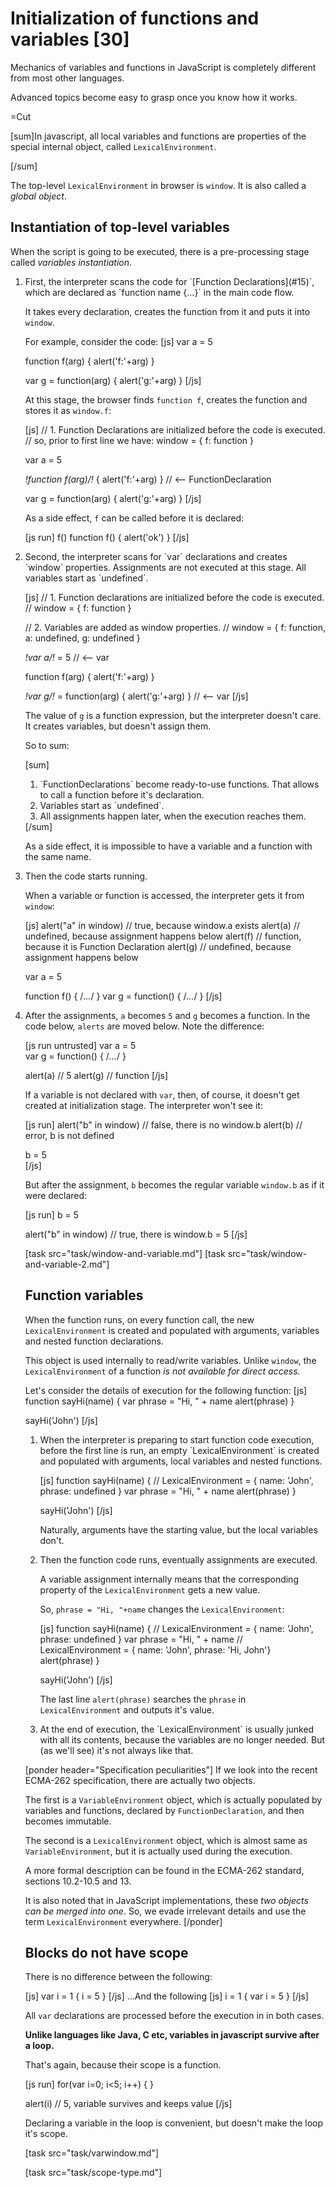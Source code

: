 
# Initialization of functions and variables [30]

Mechanics of variables and functions in JavaScript is completely different from most other languages.

Advanced topics become easy to grasp once you know how it works.

=Cut

[sum]In javascript, all local variables and functions are properties of the special internal object, called `LexicalEnvironment`.</b>

[/sum]

The top-level `LexicalEnvironment` in browser is `window`. It is also called a <i>global object</i>. 


## Instantiation of top-level variables   

When the script is going to be executed, there is a pre-processing stage called <i>variables instantiation</i>.

<ol>
<li>First, the interpreter scans the code for `[Function Declarations](#15)`, which are declared as `function name {...}` in the main code flow.

It takes every declaration, creates the function from it and puts it into `window`. 

For example, consider the code:
[js]
var a = 5

function f(arg) { alert('f:'+arg) }

var g = function(arg) { alert('g:'+arg) }
[/js]

At this stage, the browser finds `function f`, creates the function and stores it as `window.f`:

[js]
// 1. Function Declarations are initialized before the code is executed.
// so, prior to first line we have: window = { f: function }

var a = 5

*!*function f(arg)*/!* { alert('f:'+arg) } // <-- FunctionDeclaration

var g = function(arg) { alert('g:'+arg) }
[/js]

As a side effect, `f` can be called before it is declared:

[js run]
f()
function f() { alert('ok') }
[/js]

</li>
<li>Second, the interpreter scans for `var` declarations and creates `window` properties. Assignments are not executed at this stage. All variables start as `undefined`.


[js]
// 1. Function declarations are initialized before the code is executed.
// window = { f: function }

// 2. Variables are added as window properties.
// window = { f: function, a: undefined, g: undefined }

*!*var a*/!* = 5   // <-- var

function f(arg) { alert('f:'+arg) }

*!*var g*/!* = function(arg) { alert('g:'+arg) } // <-- var
[/js]

The value of `g` is a function expression, but the interpreter doesn't care. It creates variables, but doesn't assign them.

So to sum:

[sum]
<ol>
<li>`FunctionDeclarations` become ready-to-use functions. That allows to call a function before it's declaration.</li>
<li>Variables start as `undefined`.</li>
<li>All assignments happen later, when the execution reaches them.</li>
</ol>
[/sum]

As a side effect, it is impossible to have a variable and a function with the same name. 

</li>
<li>Then the code starts running. 

When a variable or function is accessed, the interpreter gets it from `window`:

[js]
alert("a" in window) // true, because window.a exists
alert(a) // undefined, because assignment happens below
alert(f) // function, because it is Function Declaration
alert(g) // undefined, because assignment happens below

var a = 5  

function f() { /*...*/ } 
var g = function() { /*...*/ } 
[/js]

</li>
<li>


After the assignments, `a` becomes `5` and `g` becomes a function. In the code below, `alerts` are moved below. Note the difference:

[js run untrusted]
var a = 5  
var g = function() { /*...*/ } 

alert(a) // 5
alert(g) // function
[/js]

If a variable is not declared with `var`, then, of course, it doesn't get created at initialization stage. The interpreter won't see it:

[js run]
alert("b" in window) // false, there is no window.b
alert(b) // error, b is not defined

b = 5  
[/js]

But after the assignment, `b` becomes the regular variable `window.b` as if it were declared:

[js run]
b = 5 

alert("b" in window) // true, there is window.b = 5
[/js]
</li>
</ul>



[task src="task/window-and-variable.md"]
[task src="task/window-and-variable-2.md"]


## Function variables   

When the function runs, on every function call, the new `LexicalEnvironment` is created and populated with arguments, variables and nested function declarations.

This object is used internally to read/write variables. Unlike `window`, the `LexicalEnvironment` of a function <i>is not available for direct access.</i>

Let's consider the details of execution for the following function:
[js]
function sayHi(name) {
  var phrase = "Hi, " + name
  alert(phrase)
}

sayHi('John') 
[/js]

<ol>
<li>When the interpreter is preparing to start function code execution, before the first line is run, an empty `LexicalEnvironment` is created and populated with arguments, local variables and nested functions.

[js]
function sayHi(name) {
// LexicalEnvironment = { name: 'John', phrase: undefined }
  var phrase = "Hi, " + name
  alert(phrase)
}

sayHi('John') 
[/js]

Naturally, arguments have the starting value, but the local variables don't.
</li>
<li>Then the function code runs, eventually assignments are executed. 

A variable assignment internally means that the corresponding property of the `LexicalEnvironment` gets a new value.

So, `phrase = "Hi, "+name` changes the `LexicalEnvironment`:

[js]
function sayHi(name) {
// LexicalEnvironment = { name: 'John', phrase: undefined }
  var phrase = "Hi, " + name
// LexicalEnvironment = { name: 'John', phrase: 'Hi, John'}
  alert(phrase)
}

sayHi('John') 
[/js]

The last line `alert(phrase)` searches the `phrase` in `LexicalEnvironment` and outputs it's value. 
</li>
<li>At the end of execution, the `LexicalEnvironment` is usually junked with all its contents, because the variables are no longer needed. But (as we'll see) it's not always like that.</li>
</ol>

[ponder header="Specification peculiarities"]
If we look into the recent ECMA-262 specification, there are actually two objects.

The first is a `VariableEnvironment` object, which is actually populated by variables and functions, declared by `FunctionDeclaration`, and then becomes immutable.

The second is a `LexicalEnvironment` object, which is almost same as `VariableEnvironment`, but it is actually used during the execution. 

A more formal description can be found in the ECMA-262 standard, sections 10.2-10.5 and 13.

It is also noted that in JavaScript implementations, these <i>two objects can be merged into one</i>. So, we evade irrelevant details and use the term `LexicalEnvironment` everywhere. 
[/ponder]


## Blocks do not have scope   

There is no difference between the following:

[js]
var i = 1
{
  i = 5
}
[/js]
...And the following
[js]
i = 1
{
  var i = 5
}
[/js]

All `var` declarations are processed before the execution in  in both cases.</dd>

<strong>Unlike languages like Java, C etc, variables in javascript survive after a loop.</strong>

That's again, because their scope is a function.

[js run]
for(var i=0; i<5; i++) { }

alert(i) // 5, variable survives and keeps value
[/js]

Declaring a variable in the loop is convenient, but doesn't make the loop it's scope.

[task src="task/varwindow.md"]

[task src="task/scope-type.md"]

